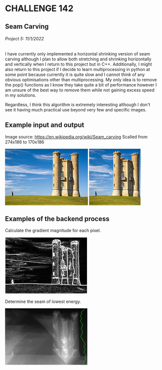 # CHALLENGE 142
## Seam Carving
###### Project 5: 11/1/2022

I have currently only implemented a horizontal shrinking version of seam carving although I plan to allow both stretching and shrinking horizontally and vertically when I return to this project but in C++.
Additionally, I might also return to this project if I decide to learn multiprocessing in python at some point because currently it is quite slow and I cannot think of any obvious optimisations other than multiprocessing. My only idea is to remove the pop() functions as I know they take quite a bit of performance however I am unsure of the best way to remove them while not gaining excess speed in my solutions.

Regardless, I think this algorithm is extremely interesting although I don't see it having much practical use beyond very few and specific images.

## Example input and output
Image source: https://en.wikipedia.org/wiki/Seam_carving
Scalled from 274x186 to 170x186

![Reference image](/ChallengesFolder/142-SeamCarving/Python/ReferenceImage.png) ![Output image](/ChallengesFolder/142-SeamCarving/Python/OutputImage.png)

## Examples of the backend process
Calculate the gradient magnitude for each pixel.

![Gradient stage](/ChallengesFolder/142-SeamCarving/Python/Output/A-2.png)

Determine the seam of lowest energy.

![Seam stage](/ChallengesFolder/142-SeamCarving/Python/Output/B-2.png)
